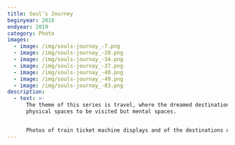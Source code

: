 ```yaml
---
title: Soul’s Journey
beginyear: 2018
endyear: 2019
category: Photo
images:
  - image: /img/souls-journay_-7.png
  - image: /img/souls-journay_-20.png
  - image: /img/souls-journay_-34.png
  - image: /img/souls-journay_-37.png
  - image: /img/souls-journay_-40.png
  - image: /img/souls-journay_-49.png
  - image: /img/souls-journay_-83.png
description:
  - text: >-
      The theme of this series is travel, where the dreamed destinations are not
      physical spaces to be visited but mental spaces. 


      Photos of train ticket machine displays and of the destinations of the mind typed into the computer focus the attention on desires, dreams, and ideals.
---
```

